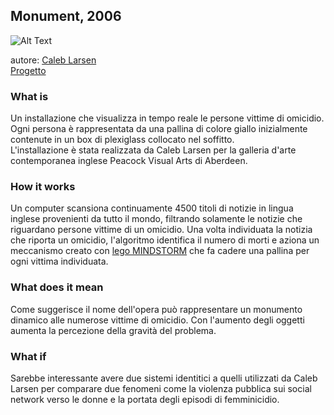 ## Monument, 2006

![Alt Text](https://media.giphy.com/media/9RZXzhHTNZhYWq5liX/giphy.gif)


autore: [Caleb Larsen](http://caleblarsen.com/contact/) <br>
[Progetto](http://caleblarsen.com/monument/)

### What is
Un installazione che visualizza in tempo reale le persone vittime di omicidio.
Ogni persona è rappresentata da una pallina di colore giallo inizialmente contenute in un box
di plexiglass collocato nel soffitto. <br>
L'installazione è stata realizzata da Caleb Larsen per la galleria d'arte contemporanea
  inglese Peacock Visual Arts di Aberdeen.


### How it works
Un computer scansiona continuamente 4500 titoli di notizie in lingua inglese
provenienti da tutto il mondo, filtrando solamente le notizie che riguardano
persone vittime di un omicidio. Una volta individuata la notizia che riporta
un omicidio, l'algoritmo identifica il numero di morti e aziona un meccanismo creato con
[lego MINDSTORM](https://it.wikipedia.org/wiki/LEGO_Mindstorms) che
fa cadere una pallina per ogni vittima individuata.


### What does it mean

Come suggerisce il nome dell'opera può rappresentare un
monumento dinamico alle numerose vittime di omicidio.
Con l'aumento degli  oggetti aumenta la percezione della gravità del problema.



### What if
Sarebbe interessante avere due sistemi identitici a quelli utilizzati da Caleb Larsen
per comparare due fenomeni come la violenza pubblica sui social network verso le donne e la portata
degli episodi di femminicidio.

